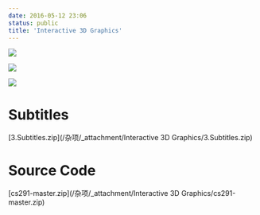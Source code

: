 ```yaml
---
date: 2016-05-12 23:06
status: public
title: 'Interactive 3D Graphics'
---
```


![](~/23-06-08.jpg)

![](~/contents1.jpg)

![](~/contents2.jpg)
# Subtitles
[3.Subtitles.zip](/杂项/_attachment/Interactive 3D Graphics/3.Subtitles.zip)
# Source Code
[cs291-master.zip](/杂项/_attachment/Interactive 3D Graphics/cs291-master.zip)